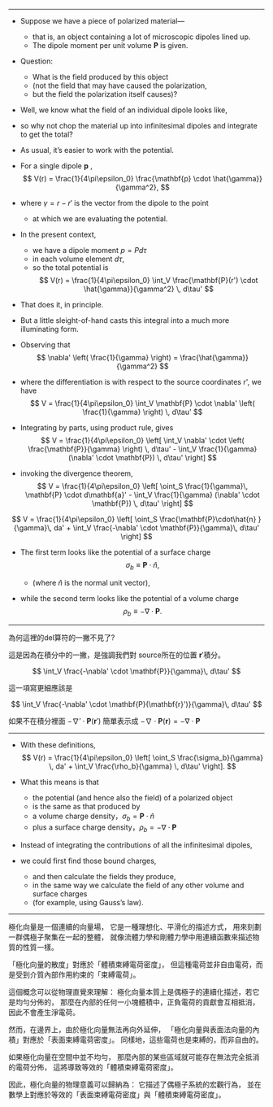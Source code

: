 

---

- Suppose we have a piece of polarized material—
  - that is, an object containing a lot of microscopic dipoles lined up. 
  - The dipole moment per unit volume $\mathbf{P}$ is given. 

- Question: 
  - What is the field produced by this object 
  - (not the field that may have caused the polarization, 
  - but the field the polarization itself causes)? 
  
- Well, we know what the field of an individual dipole looks like, 
- so why not chop the material up into infinitesimal dipoles and integrate to get the total? 
- As usual, it’s easier to work with the potential. 
- For a single dipole $\mathbf{p}$ ,
$$
V(r) = \frac{1}{4\pi\epsilon_0} \frac{\mathbf{p} \cdot \hat{\gamma}}{\gamma^2},
$$

- where $\gamma = r - r'$ is the vector from the dipole to the point 
  - at which we are evaluating the potential. 
- In the present context, 
  - we have a dipole moment $p = P d\tau$ 
  - in each volume element $d\tau$, 
  - so the total potential is
$$
V(r) = \frac{1}{4\pi\epsilon_0} \int_V \frac{\mathbf{P}(r') \cdot \hat{\gamma}}{\gamma^2} \, d\tau'
$$

- That does it, in principle. 
- But a little sleight-of-hand casts this integral into a much more illuminating form. 
- Observing that
$$
\nabla' \left( \frac{1}{\gamma} \right) = \frac{\hat{\gamma}}{\gamma^2}
$$

- where the differentiation is with respect to the source coordinates r', we have
$$
V = \frac{1}{4\pi\epsilon_0} \int_V \mathbf{P} \cdot \nabla' \left( \frac{1}{\gamma} \right) \, d\tau'
$$

- Integrating by parts, using product rule, gives
$$
V = \frac{1}{4\pi\epsilon_0} \left[ \int_V \nabla' \cdot \left( \frac{\mathbf{P}}{\gamma} \right) \, d\tau' - \int_V \frac{1}{\gamma} (\nabla' \cdot \mathbf{P}) \, d\tau' \right]
$$

- invoking the divergence theorem,
$$
V = \frac{1}{4\pi\epsilon_0} \left[ \oint_S \frac{1}{\gamma}\, \mathbf{P} \cdot d\mathbf{a}' - \int_V \frac{1}{\gamma} (\nabla' \cdot \mathbf{P}) \, d\tau' \right]
$$

$$
V = \frac{1}{4\pi\epsilon_0} \left[ \oint_S \frac{\mathbf{P}\cdot\hat{n} }{\gamma}\, da' + \int_V \frac{-\nabla' \cdot \mathbf{P}}{\gamma}\, d\tau' \right]
$$

- The first term looks like the potential of a surface charge
$$
\sigma_b \equiv \mathbf{P} \cdot \hat{n},
$$

  - (where $\hat{n}$ is the normal unit vector), 
- while the second term looks like the potential of a volume charge
$$
\rho_b \equiv -\nabla \cdot \mathbf{P}.
$$

---
為何這裡的del算符的一撇不見了?

這是因為在積分中的一撇，是強調我們對 source所在的位置 $\mathbf{r}'$積分。

$$
\int_V \frac{-\nabla' \cdot \mathbf{P}}{\gamma}\, d\tau'
$$

這一項寫更細應該是

$$
\int_V \frac{-\nabla' \cdot \mathbf{P}(\mathbf{r}')}{\gamma}\, d\tau'
$$

如果不在積分裡面 $-\nabla' \cdot \mathbf{P}(\mathbf{r}')$ 簡單表示成 $-\nabla \cdot \mathbf{P}(\mathbf{r}) = -\nabla \cdot \mathbf{P}$


---

- With these definitions,
$$
V(r) = \frac{1}{4\pi\epsilon_0} \left[ \oint_S \frac{\sigma_b}{\gamma} \, da' + \int_V \frac{\rho_b}{\gamma} \, d\tau' \right].
$$

- What this means is that 
  - the potential (and hence also the field) of a polarized object 
  - is the same as that produced by 
  - a volume charge density，$\sigma_b = \mathbf{P} \cdot \hat{n}$
  - plus a surface charge density，$\rho_b = -\nabla \cdot \mathbf{P}$ 
- Instead of integrating the contributions of all the infinitesimal dipoles, 
- we could first find those bound charges, 
  - and then calculate the fields they produce, 
  - in the same way we calculate the field of any other volume and surface charges 
  - (for example, using Gauss’s law).

---

極化向量是一個連續的向量場，
它是一種理想化、平滑化的描述方式，
用來刻劃一群偶極子聚集在一起的整體，
就像流體力學和剛體力學中用連續函數來描述物質的性質一樣。

「極化向量的散度」對應於「體積束縛電荷密度」，
但這種電荷並非自由電荷，而是受到介質內部作用約束的「束縛電荷」。

這個概念可以從物理直覺來理解：
極化向量本質上是偶極子的連續化描述，若它是均勻分佈的，
那麼在內部的任何一小塊體積中，正負電荷的貢獻會互相抵消，因此不會產生淨電荷。

然而，在邊界上，由於極化向量無法再向外延伸，
「極化向量與表面法向量的內積」對應於「表面束縛電荷密度」。
同樣地，這些電荷也是束縛的，而非自由的。

如果極化向量在空間中並不均勻，
那麼內部的某些區域就可能存在無法完全抵消的電荷分佈，
這將導致等效的「體積束縛電荷密度」。

因此，極化向量的物理意義可以歸納為：
它描述了偶極子系統的宏觀行為，
並在數學上對應於等效的「表面束縛電荷密度」與「體積束縛電荷密度」。